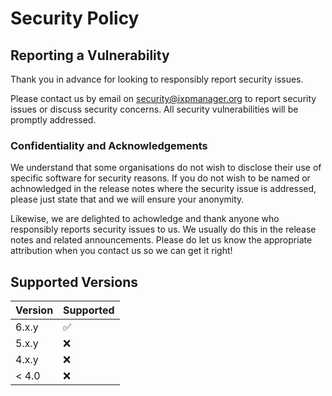 # Security Policy

## Reporting a Vulnerability

Thank you in advance for looking to responsibly report security issues. 

Please contact us by email on [security@ixpmanager.org](security@ixpmanager.org) to report security issues or discuss security concerns. All security vulnerabilities will be promptly addressed.


### Confidentiality and Acknowledgements

We understand that some organisations do not wish to disclose their use of specific software for security reasons. If you do not wish to be named or achnowledged in the release notes where the security issue is addressed, please just state that and we will ensure your anonymity. 

Likewise, we are delighted to achowledge and thank anyone who responsibly reports security issues to us. We usually do this in the release notes and related announcements. Please do let us know the appropriate attribution when you contact us so we can get it right!


## Supported Versions


| Version | Supported          |
| ------- | ------------------ |
| 6.x.y   | :white_check_mark: |
| 5.x.y   | :x: |
| 4.x.y   | :x:                |
| < 4.0   | :x:                |

